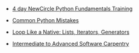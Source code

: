 + [4 day NewCircle Python Fundamentals Training](https://www.youtube.com/playlist?list=PL26BA8B9FC33789FF)

+ [Common Python Mistakes](http://www.toptal.com/python/top-10-mistakes-that-python-programmers-make)

+ [Loop Like a Native: Lists, Iterators, Generators](http://bit.ly/Vkei05)

+ [Intermediate to Advanced Software Carpentry](http://intermediate-and-advanced-software-carpentry.readthedocs.org/en/latest/index.html)
